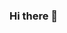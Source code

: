 ### Hi there 👋

<!--
**ryyseeXVI/ryyseeXVI** is a ✨ _special_ ✨ repository because its `README.md` (this file) appears on your GitHub profile.

Here are some ideas to get you started:

- 🔭 I’m currently working on schoo projects
- 🌱 I’m currently learning C, Bash, HTML/CSS
- 📫 How to reach me: via e-mail matthieu.bousquet@epitech.eu
-->
